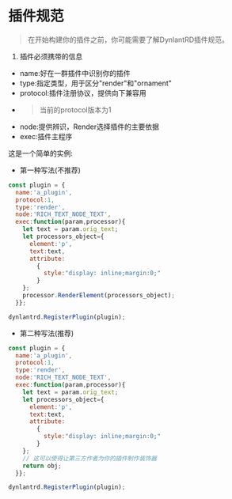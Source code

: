 # 插件规范

> 在开始构建你的插件之前，你可能需要了解DynlantRD插件规范。

1. 插件必须携带的信息
- name:好在一群插件中识别你的插件
- type:指定类型，用于区分"render"和"ornament"
- protocol:插件注册协议，提供向下兼容用
- > 当前的protocol版本为1
- node:提供辨识，Render选择插件的主要依据
- exec:插件主程序

这是一个简单的实例:
- 第一种写法(不推荐)
```javascript
const plugin = {
  name:'a_plugin',
  protocol:1,
  type:'render',
  node:'RICH_TEXT_NODE_TEXT',
  exec:function(param,processor){
    let text = param.orig_text;
    let processors_object={
      element:'p',
      text:text,
      attribute:
        {
          style:"display: inline;margin:0;"
        }
    };
    processor.RenderElement(processors_object);
  }};

dynlantrd.RegisterPlugin(plugin);
```
- 第二种写法(推荐)
```javascript
const plugin = {
  name:'a_plugin',
  protocol:1,
  type:'render',
  node:'RICH_TEXT_NODE_TEXT',
  exec:function(param,processor){
    let text = param.orig_text;
    let processors_object={
      element:'p',
      text:text,
      attribute:
        {
          style:"display: inline;margin:0;"
        }
    };
    // 这可以使得让第三方作者为你的插件制作装饰器
    return obj;
  }};

dynlantrd.RegisterPlugin(plugin);
```
